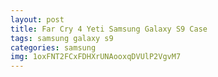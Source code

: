 ```yaml
---
layout: post
title: Far Cry 4 Yeti Samsung Galaxy S9 Case
tags: samsung galaxy s9
categories: samsung
img: 1oxFNT2FCxFDHXrUNAooxqDVUlP2VgvM7
---
```

